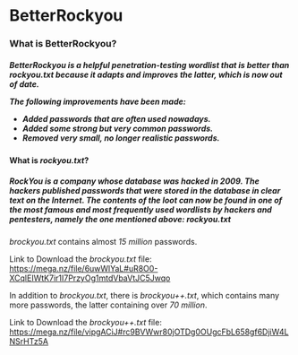 # 
<h1> BetterRockyou </h1>     

<h3> What is BetterRockyou? </h3>    

<h5> BetterRockyou is a helpful <i>penetration-testing wordlist</i> that is better than <em> rockyou.txt </em> because it adapts and improves the latter, which is now out of date. 
  </br>    

  The following improvements have been made: 
  
  - Added passwords that are often used nowadays.
  - Added some strong but very common passwords.  
  - Removed very small, no longer realistic passwords. </h5>   
 
   
  <h4> What is <i>rockyou.txt</i>? </h4>  
  
 <h5> RockYou is a company whose database was hacked in 2009. The hackers published passwords that were stored in the database in clear text on the Internet. The contents of the loot can now be found in one of the most famous and most frequently used wordlists by hackers and pentesters, namely the one mentioned above: <em> rockyou.txt </em> </h5> 
 
 <em> brockyou.txt </em> contains almost <em>15 million</em> passwords. 
 </br>

Link to Download the <i>brockyou.txt</i> file: https://mega.nz/file/6uwWlYaL#uR8O0-XCqlEIWtK7ir1I7PrzyOg1mtdVbaVtJC5Jwqo 


In addition to <i>brockyou.txt</i>, there is <i>brockyou++.txt</i>, which contains many more passwords, the latter containing over <i>70 million</i>.


Link to Download the <i>brockyou++.txt</i> file: https://mega.nz/file/vipgACiJ#rc9BVWwr80jOTDg0OUgcFbL658gf6DjiW4LNSrHTz5A


